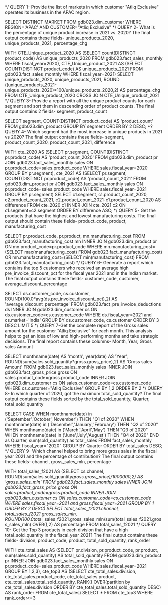*/
QUERY 1- Provide the list of markets in which customer "Atliq Exclusive" operates its business in the APAC region.

SELECT DISTINCT MARKET FROM gdb023.dim_customer WHERE REGION='APAC' AND CUSTOMER="Atliq Exclusive"
*/
QUERY 2- What is the percentage of unique product increase in 2021 vs. 2020? The final output contains these fields- unique_products_2020, unique_products_2021,
percentage_chg

WITH CTE_Unique_product_2020 AS (SELECT count(DISTINCT product_code) AS unique_products_2020 FROM gdb023.fact_sales_monthly
WHERE fiscal_year=2020),
CTE_Unique_product_2021 AS (SELECT COUNT(DISTINCT product_code) AS unique_products_2021 FROM gdb023.fact_sales_monthly
WHERE fiscal_year=2021)
SELECT unique_products_2020, unique_products_2021,
ROUND ((unique_products_2021-unique_products_2020)*100/unique_products_2020,2) AS percentage_chg
FROM CTE_Unique_product_2020 
CROSS JOIN CTE_Unique_product_2021
*/
QUERY 3- Provide a report with all the unique product counts for each segment and
sort them in descending order of product counts. The final output contains 2 fields- segment, product_count

SELECT segment, COUNT(DISTINCT product_code) AS 'product_count' 
FROM gdb023.dim_product
GROUP BY segment
ORDER BY 2 DESC;
*?
QUERY 4- Which segment had the most increase in unique products in 2021 vs 2020? The final output contains these fields- segment, product_count_2020,
product_count_2021, difference

WITH cte_2020 AS (SELECT pr.segment, COUNT(DISTINCT pr.product_code) AS 'product_count_2020'
FROM gdb023.dim_product pr 
JOIN gdb023.fact_sales_monthly sales 
ON pr.product_code=sales.product_code 
WHERE sales.fiscal_year=2020
GROUP BY pr.segment),
cte_2021 AS (SELECT pr.segment, COUNT(DISTINCT pr.product_code) AS 'product_count_2021'
FROM gdb023.dim_product pr 
JOIN gdb023.fact_sales_monthly sales 
ON pr.product_code=sales.product_code
WHERE sales.fiscal_year=2021
GROUP BY pr.segment)
SELECT c1.segment, c1.product_count_2020, c2.product_count_2021, c2.product_count_2021-c1.product_count_2020 AS difference 
FROM cte_2020 c1 
INNER JOIN cte_2021 c2
ON c1.segment=c2.segment 
ORDER BY difference ASC;
*/
QUERY 5- Get the products that have the highest and lowest manufacturing costs. The final output should contain these fields- product_code, product,
manufacturing_cost

SELECT pr.product_code, pr.product, mn.manufacturing_cost 
FROM gdb023.fact_manufacturing_cost mn 
INNER JOIN gdb023.dim_product pr 
ON mn.product_code=pr.product_code 
WHERE mn.manufacturing_cost=(SELECT max(manufacturing_cost) 
FROM gdb023.fact_manufacturing_cost)
OR mn.manufacturing_cost=(SELECT min(manufacturing_cost) 
FROM gdb023.fact_manufacturing_cost)
*/
QUERY 6- Generate a report which contains the top 5 customers who received an average high pre_invoice_discount_pct for the fiscal year 2021 and in the
Indian market. The final output contains these fields- customer_code, customer, average_discount_percentage

SELECT ds.customer_code, cs.customer, ROUND(100.0*avg(ds.pre_invoice_discount_pct),2) AS 'average_discount_percentage'
FROM gdb023.fact_pre_invoice_deductions ds 
INNER JOIN gdb023.dim_customer cs
ON ds.customer_code=cs.customer_code 
WHERE ds.fiscal_year=2021 and cs.market='India' 
GROUP BY ds.customer_code, cs.customer
ORDER BY 3 DESC LIMIT 5
*/
QUERY 7-Get the complete report of the Gross sales amount for the customer “Atliq
Exclusive” for each month. This analysis helps to get an idea of low and high-performing months and take strategic decisions.
The final report contains these columns- Month, Year, Gross sales Amount

SELECT monthname(date) AS 'month', year(date) AS 'Year',
ROUND(sum(sales.sold_quantity*gross.gross_price),2) AS 'Gross sales Amount'
FROM gdb023.fact_sales_monthly sales 
INNER JOIN gdb023.fact_gross_price gross 
ON sales.product_code=gross.product_code 
INNER JOIN gdb023.dim_customer cs 
ON sales.customer_code=cs.customer_code
WHERE cs.customer="Atliq Exclusive" 
GROUP BY 1,2 
ORDER BY 2
*/
QUERY 8- In which quarter of 2020, got the maximum total_sold_quantity? The final output contains these fields sorted by the total_sold_quantity,
Quarter, total_sold_quantity

SELECT
CASE
	WHEN monthname(date) in ('September','October','November') THEN "Q1 of 2020"
	WHEN monthname(date) in ('December','January','February') THEN "Q2 of 2020"
	WHEN monthname(date) in ('March','April','May') THEN "Q3 of 2020"
	WHEN monthname(date) in ('June','July','August') THEN "Q4 of 2020"
END as Quarter,
sum(sold_quantity) as total_sales 
FROM fact_sales_monthly 
WHERE fiscal_year="2020"
GROUP BY Quarter 
ORDER BY total_sales DESC;
*/
QUERY 9- Which channel helped to bring more gross sales in the fiscal year 2021 and the percentage of contribution? 
The final output contains these fields- channel, gross_sales_mln, percentage

WITH total_sales_f2021 AS (SELECT cs.channel, ROUND(sum(sales.sold_quantity*gross.gross_price)/1000000,2) AS 'gross_sales_mln'
FROM gdb023.fact_sales_monthly sales 
INNER JOIN gdb023.fact_gross_price gross 
ON sales.product_code=gross.product_code 
INNER JOIN gdb023.dim_customer cs
ON sales.customer_code=cs.customer_code
WHERE sales.fiscal_year=2021 and gross.fiscal_year=2021
GROUP BY 1
ORDER BY 2 DESC)
SELECT total_sales_f2021.channel, total_sales_f2021.gross_sales_mln,
ROUND(100.0*total_sales_f2021.gross_sales_mln/sum(total_sales_f2021.gross_sales_mln) 
OVER(),2) AS percentage 
FROM total_sales_f2021
*/
QUERY 10- Get the Top 3 products in each division that have a high total_sold_quantity in the fiscal_year 2021? 
The final output contains these fields- division, product_code, product, total_sold_quantity, rank_order

WITH cte_total_sales AS (SELECT pr.division, pr.product_code, pr.product, sum(sales.sold_quantity) AS total_sold_quantity
FROM gdb023.dim_product pr
INNER JOIN gdb023.fact_sales_monthly sales
ON pr.product_code=sales.product_code
WHERE sales.fiscal_year=2021
GROUP BY 1,2,3),
cte_top3 AS (SELECT cte_total_sales.division, cte_total_sales.product_code, cte_total_sales.product, cte_total_sales.total_sold_quantity,
RANK() 
OVER(partition by cte_total_sales.division 
ORDER BY cte_total_sales.total_sold_quantity DESC) AS rank_order 
FROM cte_total_sales) 
SELECT * FROM cte_top3 
WHERE rank_order<=3

